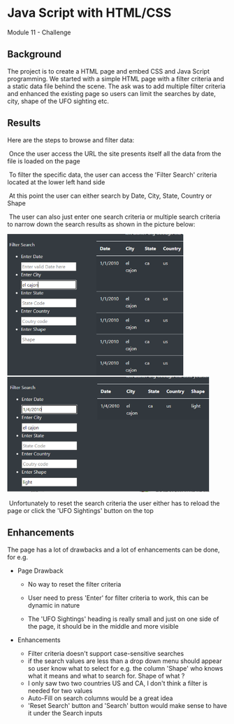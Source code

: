 # Java Script with HTML/CSS
Module 11 - Challenge

## Background

The project is to create a HTML page and embed CSS and Java Script programming. We started with a simple HTML page with a filter criteria and a static data file behind the scene. The ask was to add multiple filter criteria and enhanced the existing page so users can limit the searches by date, city, shape of the UFO sighting etc.

## Results

Here are the steps to browse and filter data:

​	Once the user access the URL the site presents itself all the data from the file is loaded on the page

​	To filter the specific data, the user can access the 'Filter Search' criteria located at the lower left hand side

​	At this point the user can either search by Date, City, State, Country or Shape

​	The user can also just enter one search criteria or multiple search criteria to narrow down the search results as shown in the 	    picture below:

<img src="/static/images/single search.PNG" style="zoom:67%;" /> <img src="/static/images/multiple search.PNG" style="zoom:67%;" />

​	Unfortunately to reset the search criteria the user either has to reload the page or click the 'UFO Sightings' button on the top	



## Enhancements

The page has a lot of drawbacks and a lot of enhancements can be done, for e.g.

- Page Drawback

  - No way to reset the filter criteria

  - User need to press 'Enter' for filter criteria to work, this can be dynamic in nature

  - The 'UFO Sightings' heading is really small and just on one side of the page, it should be in the middle and more visible

    

- Enhancements

  - Filter criteria doesn't support case-sensitive searches
  - if the search values are less than a drop down menu should appear so user know what to select for e.g. the column 'Shape' who knows what it means and what to search for. Shape of what ?
  - I only saw two two countries US and CA, I don't think a filter is needed for two values
  - Auto-Fill on search columns would be a great idea
  - 'Reset Search' button and 'Search' button would make sense to have it under the Search inputs
